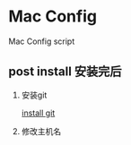 # Mac Config
Mac Config script

## post install 安装完后

1. 安装git

    [install git](./install_git_on_mac/README.md)

1. 修改主机名

